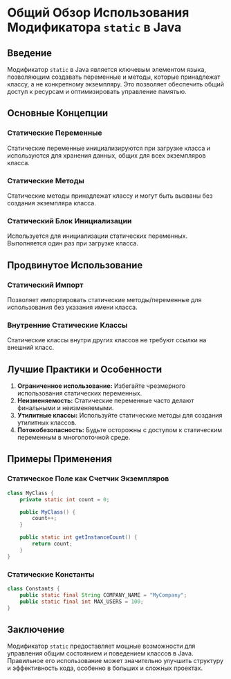 # Общий Обзор Использования Модификатора `static` в Java

## Введение
Модификатор `static` в Java является ключевым элементом языка, позволяющим создавать переменные и методы, которые принадлежат классу, а не конкретному экземпляру. Это позволяет обеспечить общий доступ к ресурсам и оптимизировать управление памятью.

## Основные Концепции

### Статические Переменные
Статические переменные инициализируются при загрузке класса и используются для хранения данных, общих для всех экземпляров класса.

### Статические Методы
Статические методы принадлежат классу и могут быть вызваны без создания экземпляра класса.

### Статический Блок Инициализации
Используется для инициализации статических переменных. Выполняется один раз при загрузке класса.

## Продвинутое Использование

### Статический Импорт
Позволяет импортировать статические методы/переменные для использования без указания имени класса.

### Внутренние Статические Классы
Статические классы внутри других классов не требуют ссылки на внешний класс.

## Лучшие Практики и Особенности

1. **Ограниченное использование:** Избегайте чрезмерного использования статических переменных.
2. **Неизменяемость:** Статические переменные часто делают финальными и неизменяемыми.
3. **Утилитные классы:** Используйте статические методы для создания утилитных классов.
4. **Потокобезопасность:** Будьте осторожны с доступом к статическим переменным в многопоточной среде.

## Примеры Применения

### Статическое Поле как Счетчик Экземпляров

```java
class MyClass {
    private static int count = 0;

    public MyClass() {
        count++;
    }

    public static int getInstanceCount() {
        return count;
    }
}
```

### Статические Константы

```java
class Constants {
    public static final String COMPANY_NAME = "MyCompany";
    public static final int MAX_USERS = 100;
}
```

## Заключение
Модификатор `static` предоставляет мощные возможности для управления общим состоянием и поведением классов в Java. Правильное его использование может значительно улучшить структуру и эффективность кода, особенно в больших и сложных проектах.
